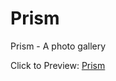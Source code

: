# Prism
Prism - A photo gallery

Click to Preview: <a href = "https://prism-photo.vercel.app/" target="_blank">Prism</a>
